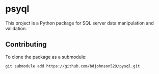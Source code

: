 # psyql

This project is a Python package for SQL server data manipulation and validation.


## Contributing
To clone the package as a submodule:
```
git submodule add https://github.com/bdjohnson529/pysql.git
```
